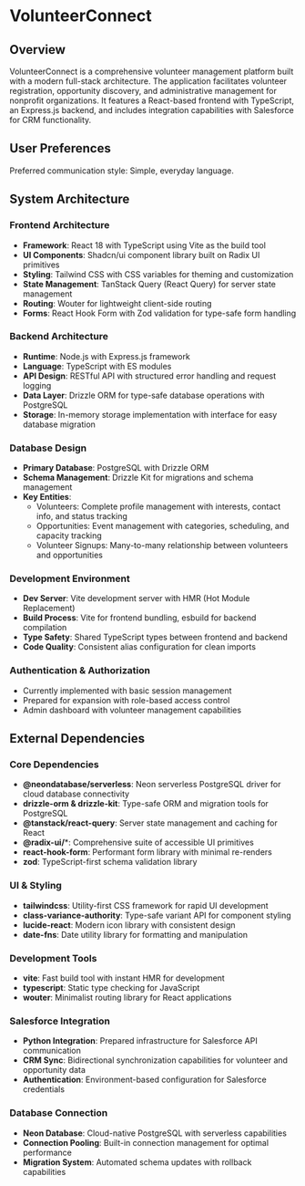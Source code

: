 # VolunteerConnect

## Overview

VolunteerConnect is a comprehensive volunteer management platform built with a modern full-stack architecture. The application facilitates volunteer registration, opportunity discovery, and administrative management for nonprofit organizations. It features a React-based frontend with TypeScript, an Express.js backend, and includes integration capabilities with Salesforce for CRM functionality.

## User Preferences

Preferred communication style: Simple, everyday language.

## System Architecture

### Frontend Architecture
- **Framework**: React 18 with TypeScript using Vite as the build tool
- **UI Components**: Shadcn/ui component library built on Radix UI primitives
- **Styling**: Tailwind CSS with CSS variables for theming and customization
- **State Management**: TanStack Query (React Query) for server state management
- **Routing**: Wouter for lightweight client-side routing
- **Forms**: React Hook Form with Zod validation for type-safe form handling

### Backend Architecture
- **Runtime**: Node.js with Express.js framework
- **Language**: TypeScript with ES modules
- **API Design**: RESTful API with structured error handling and request logging
- **Data Layer**: Drizzle ORM for type-safe database operations with PostgreSQL
- **Storage**: In-memory storage implementation with interface for easy database migration

### Database Design
- **Primary Database**: PostgreSQL with Drizzle ORM
- **Schema Management**: Drizzle Kit for migrations and schema management
- **Key Entities**:
  - Volunteers: Complete profile management with interests, contact info, and status tracking
  - Opportunities: Event management with categories, scheduling, and capacity tracking
  - Volunteer Signups: Many-to-many relationship between volunteers and opportunities

### Development Environment
- **Dev Server**: Vite development server with HMR (Hot Module Replacement)
- **Build Process**: Vite for frontend bundling, esbuild for backend compilation
- **Type Safety**: Shared TypeScript types between frontend and backend
- **Code Quality**: Consistent alias configuration for clean imports

### Authentication & Authorization
- Currently implemented with basic session management
- Prepared for expansion with role-based access control
- Admin dashboard with volunteer management capabilities

## External Dependencies

### Core Dependencies
- **@neondatabase/serverless**: Neon serverless PostgreSQL driver for cloud database connectivity
- **drizzle-orm & drizzle-kit**: Type-safe ORM and migration tools for PostgreSQL
- **@tanstack/react-query**: Server state management and caching for React
- **@radix-ui/***: Comprehensive suite of accessible UI primitives
- **react-hook-form**: Performant form library with minimal re-renders
- **zod**: TypeScript-first schema validation library

### UI & Styling
- **tailwindcss**: Utility-first CSS framework for rapid UI development
- **class-variance-authority**: Type-safe variant API for component styling
- **lucide-react**: Modern icon library with consistent design
- **date-fns**: Date utility library for formatting and manipulation

### Development Tools
- **vite**: Fast build tool with instant HMR for development
- **typescript**: Static type checking for JavaScript
- **wouter**: Minimalist routing library for React applications

### Salesforce Integration
- **Python Integration**: Prepared infrastructure for Salesforce API communication
- **CRM Sync**: Bidirectional synchronization capabilities for volunteer and opportunity data
- **Authentication**: Environment-based configuration for Salesforce credentials

### Database Connection
- **Neon Database**: Cloud-native PostgreSQL with serverless capabilities
- **Connection Pooling**: Built-in connection management for optimal performance
- **Migration System**: Automated schema updates with rollback capabilities